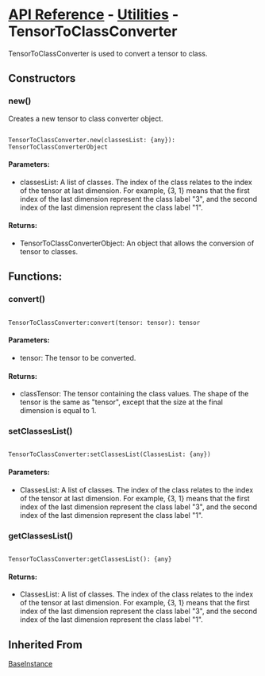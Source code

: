 # [API Reference](../../API.md) - [Utilities](../Utilities.md) - TensorToClassConverter

TensorToClassConverter is used to convert a tensor to class.

## Constructors

### new()

Creates a new tensor to class converter object.

```

TensorToClassConverter.new(classesList: {any}): TensorToClassConverterObject

```

#### Parameters:

* classesList: A list of classes. The index of the class relates to the index of the tensor at last dimension. For example, {3, 1} means that the first index of the last dimension represent the class label "3", and the second index of the last dimension represent the class label "1".

#### Returns:

* TensorToClassConverterObject: An object that allows the conversion of tensor to classes.

## Functions:

### convert()

```

TensorToClassConverter:convert(tensor: tensor): tensor

```

#### Parameters:

* tensor: The tensor to be converted.

#### Returns:

* classTensor: The tensor containing the class values. The shape of the tensor is the same as "tensor", except that the size at the final dimension is equal to 1.

### setClassesList()

```

TensorToClassConverter:setClassesList(ClassesList: {any})

```

#### Parameters:

* ClassesList: A list of classes. The index of the class relates to the index of the tensor at last dimension. For example, {3, 1} means that the first index of the last dimension represent the class label "3", and the second index of the last dimension represent the class label "1".

### getClassesList()

```

TensorToClassConverter:getClassesList(): {any}

```

#### Returns:

* ClassesList:  A list of classes. The index of the class relates to the index of the tensor at last dimension. For example, {3, 1} means that the first index of the last dimension represent the class label "3", and the second index of the last dimension represent the class label "1".

## Inherited From

[BaseInstance](../Cores/BaseInstance.md)
